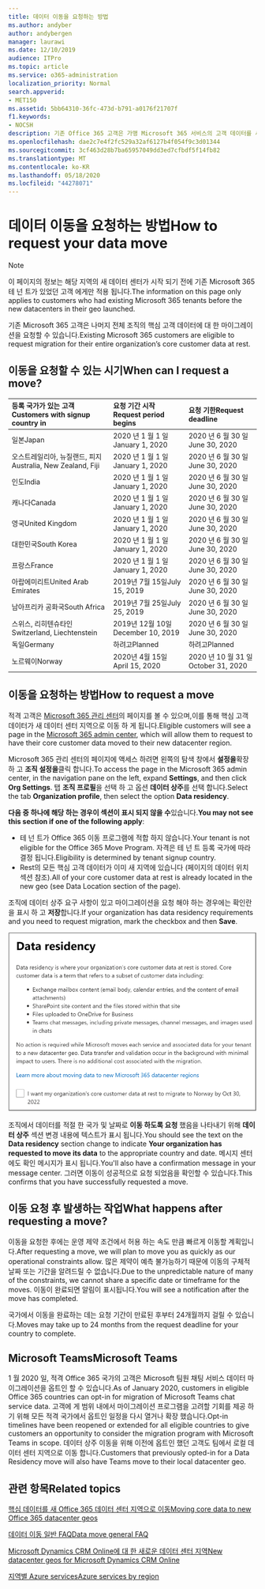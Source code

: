 ```yaml
---
title: 데이터 이동을 요청하는 방법
ms.author: andyber
author: andybergen
manager: laurawi
ms.date: 12/10/2019
audience: ITPro
ms.topic: article
ms.service: o365-administration
localization_priority: Normal
search.appverid:
- MET150
ms.assetid: 5bb64310-36fc-473d-b791-a0176f21707f
f1.keywords:
- NOCSH
description: 기존 Office 365 고객은 가맹 Microsoft 365 서비스의 고객 데이터를 새 지역으로 이동 하기 위해 해당 국가의 마감 시간 전에 요청을 제출 해야 합니다.
ms.openlocfilehash: dae2c7e4f2fc529a32af6127b4f054f9c3d01344
ms.sourcegitcommit: 3cf463d28b7ba65957049dd3ed7cfbdf5f14fb82
ms.translationtype: MT
ms.contentlocale: ko-KR
ms.lasthandoff: 05/18/2020
ms.locfileid: "44278071"
---
```

# <a name="how-to-request-your-data-move"></a><span data-ttu-id="33549-103">데이터 이동을 요청하는 방법</span><span class="sxs-lookup"><span data-stu-id="33549-103">How to request your data move</span></span>

> [!NOTE]
> <span data-ttu-id="33549-104">이 페이지의 정보는 해당 지역의 새 데이터 센터가 시작 되기 전에 기존 Microsoft 365 테 넌 트가 있었던 고객 에게만 적용 됩니다.</span><span class="sxs-lookup"><span data-stu-id="33549-104">The information on this page only applies to customers who had existing Microsoft 365 tenants before the new datacenters in their geo launched.</span></span> 
  
<span data-ttu-id="33549-105">기존 Microsoft 365 고객은 나머지 전체 조직의 핵심 고객 데이터에 대 한 마이그레이션을 요청할 수 있습니다.</span><span class="sxs-lookup"><span data-stu-id="33549-105">Existing Microsoft 365 customers are eligible to request migration for their entire organization’s core customer data at rest.</span></span>  
  
## <a name="when-can-i-request-a-move"></a><span data-ttu-id="33549-106">이동을 요청할 수 있는 시기</span><span class="sxs-lookup"><span data-stu-id="33549-106">When can I request a move?</span></span>

|<span data-ttu-id="33549-107">**등록 국가가 있는 고객**</span><span class="sxs-lookup"><span data-stu-id="33549-107">**Customers with signup country in**</span></span>|<span data-ttu-id="33549-108">**요청 기간 시작**</span><span class="sxs-lookup"><span data-stu-id="33549-108">**Request period begins**</span></span>|<span data-ttu-id="33549-109">**요청 기한**</span><span class="sxs-lookup"><span data-stu-id="33549-109">**Request deadline**</span></span>|
|:-----|:-----|:-----|
|<span data-ttu-id="33549-110">일본</span><span class="sxs-lookup"><span data-stu-id="33549-110">Japan</span></span>  <br/> |<span data-ttu-id="33549-111">2020 년 1 월 1 일</span><span class="sxs-lookup"><span data-stu-id="33549-111">January 1, 2020</span></span>  <br/> |<span data-ttu-id="33549-112">2020 년 6 월 30 일</span><span class="sxs-lookup"><span data-stu-id="33549-112">June 30, 2020</span></span>  <br/> |
|<span data-ttu-id="33549-113">오스트레일리아, 뉴질랜드, 피지</span><span class="sxs-lookup"><span data-stu-id="33549-113">Australia, New Zealand, Fiji</span></span>  <br/> |<span data-ttu-id="33549-114">2020 년 1 월 1 일</span><span class="sxs-lookup"><span data-stu-id="33549-114">January 1, 2020</span></span>  <br/> |<span data-ttu-id="33549-115">2020 년 6 월 30 일</span><span class="sxs-lookup"><span data-stu-id="33549-115">June 30, 2020</span></span>  <br/> |
|<span data-ttu-id="33549-116">인도</span><span class="sxs-lookup"><span data-stu-id="33549-116">India</span></span>  <br/> |<span data-ttu-id="33549-117">2020 년 1 월 1 일</span><span class="sxs-lookup"><span data-stu-id="33549-117">January 1, 2020</span></span>  <br/> |<span data-ttu-id="33549-118">2020 년 6 월 30 일</span><span class="sxs-lookup"><span data-stu-id="33549-118">June 30, 2020</span></span>  <br/> |
|<span data-ttu-id="33549-119">캐나다</span><span class="sxs-lookup"><span data-stu-id="33549-119">Canada</span></span>  <br/> |<span data-ttu-id="33549-120">2020 년 1 월 1 일</span><span class="sxs-lookup"><span data-stu-id="33549-120">January 1, 2020</span></span>  <br/> |<span data-ttu-id="33549-121">2020 년 6 월 30 일</span><span class="sxs-lookup"><span data-stu-id="33549-121">June 30, 2020</span></span>  <br/> |
|<span data-ttu-id="33549-122">영국</span><span class="sxs-lookup"><span data-stu-id="33549-122">United Kingdom</span></span>  <br/> |<span data-ttu-id="33549-123">2020 년 1 월 1 일</span><span class="sxs-lookup"><span data-stu-id="33549-123">January 1, 2020</span></span>  <br/> |<span data-ttu-id="33549-124">2020 년 6 월 30 일</span><span class="sxs-lookup"><span data-stu-id="33549-124">June 30, 2020</span></span>  <br/> |
|<span data-ttu-id="33549-125">대한민국</span><span class="sxs-lookup"><span data-stu-id="33549-125">South Korea</span></span>  <br/> |<span data-ttu-id="33549-126">2020 년 1 월 1 일</span><span class="sxs-lookup"><span data-stu-id="33549-126">January 1, 2020</span></span>  <br/> |<span data-ttu-id="33549-127">2020 년 6 월 30 일</span><span class="sxs-lookup"><span data-stu-id="33549-127">June 30, 2020</span></span>  <br/> |
|<span data-ttu-id="33549-128">프랑스</span><span class="sxs-lookup"><span data-stu-id="33549-128">France</span></span>  <br/> |<span data-ttu-id="33549-129">2020 년 1 월 1 일</span><span class="sxs-lookup"><span data-stu-id="33549-129">January 1, 2020</span></span>  <br/> |<span data-ttu-id="33549-130">2020 년 6 월 30 일</span><span class="sxs-lookup"><span data-stu-id="33549-130">June 30, 2020</span></span>  <br/> |
|<span data-ttu-id="33549-131">아랍에미리트</span><span class="sxs-lookup"><span data-stu-id="33549-131">United Arab Emirates</span></span>  <br/> |<span data-ttu-id="33549-132">2019년 7월 15일</span><span class="sxs-lookup"><span data-stu-id="33549-132">July 15, 2019</span></span>  <br/> |<span data-ttu-id="33549-133">2020 년 6 월 30 일</span><span class="sxs-lookup"><span data-stu-id="33549-133">June 30, 2020</span></span>  <br/> |
|<span data-ttu-id="33549-134">남아프리카 공화국</span><span class="sxs-lookup"><span data-stu-id="33549-134">South Africa</span></span>  <br/> |<span data-ttu-id="33549-135">2019년 7월 25일</span><span class="sxs-lookup"><span data-stu-id="33549-135">July 25, 2019</span></span>  <br/> |<span data-ttu-id="33549-136">2020 년 6 월 30 일</span><span class="sxs-lookup"><span data-stu-id="33549-136">June 30, 2020</span></span>  <br/> |
|<span data-ttu-id="33549-137">스위스, 리히텐슈타인</span><span class="sxs-lookup"><span data-stu-id="33549-137">Switzerland, Liechtenstein</span></span>  <br/> |<span data-ttu-id="33549-138">2019년 12월 10일</span><span class="sxs-lookup"><span data-stu-id="33549-138">December 10, 2019</span></span>  <br/> |<span data-ttu-id="33549-139">2020 년 6 월 30 일</span><span class="sxs-lookup"><span data-stu-id="33549-139">June 30, 2020</span></span>  <br/> |
|<span data-ttu-id="33549-140">독일</span><span class="sxs-lookup"><span data-stu-id="33549-140">Germany</span></span>  <br/> |<span data-ttu-id="33549-141">하려고</span><span class="sxs-lookup"><span data-stu-id="33549-141">Planned</span></span>  <br/> |<span data-ttu-id="33549-142">하려고</span><span class="sxs-lookup"><span data-stu-id="33549-142">Planned</span></span>  <br/> |
|<span data-ttu-id="33549-143">노르웨이</span><span class="sxs-lookup"><span data-stu-id="33549-143">Norway</span></span>  <br/> |<span data-ttu-id="33549-144">2020년 4월 15일</span><span class="sxs-lookup"><span data-stu-id="33549-144">April 15, 2020</span></span>  <br/> |<span data-ttu-id="33549-145">2020 년 10 월 31 일</span><span class="sxs-lookup"><span data-stu-id="33549-145">October 31, 2020</span></span>  <br/> |
   
## <a name="how-to-request-a-move"></a><span data-ttu-id="33549-146">이동을 요청하는 방법</span><span class="sxs-lookup"><span data-stu-id="33549-146">How to request a move</span></span>

<span data-ttu-id="33549-147">적격 고객은 [Microsoft 365 관리 센터](https://aka.ms/365admin)의 페이지를 볼 수 있으며,이를 통해 핵심 고객 데이터가 새 데이터 센터 지역으로 이동 하 게 됩니다.</span><span class="sxs-lookup"><span data-stu-id="33549-147">Eligible customers will see a page in the [Microsoft 365 admin center](https://aka.ms/365admin), which will allow them to request to have their core customer data moved to their new datacenter region.</span></span>  
  
<span data-ttu-id="33549-148">Microsoft 365 관리 센터의 페이지에 액세스 하려면 왼쪽의 탐색 창에서 **설정을**확장 하 고 **조직 설정을**클릭 합니다.</span><span class="sxs-lookup"><span data-stu-id="33549-148">To access the page in the Microsoft 365 admin center, in the navigation pane on the left, expand **Settings**, and then click **Org Settings**.</span></span>
<span data-ttu-id="33549-149">탭 **조직 프로필**을 선택 하 고 옵션 **데이터 상주**를 선택 합니다.</span><span class="sxs-lookup"><span data-stu-id="33549-149">Select the tab **Organization profile**, then select the option **Data residency**.</span></span>
  
<span data-ttu-id="33549-150">**다음 중 하나에 해당 하는 경우이 섹션이 표시 되지 않을 수**있습니다.</span><span class="sxs-lookup"><span data-stu-id="33549-150">**You may not see this section if one of the following apply**:</span></span>
- <span data-ttu-id="33549-151">테 넌 트가 Office 365 이동 프로그램에 적합 하지 않습니다.</span><span class="sxs-lookup"><span data-stu-id="33549-151">Your tenant is not eligible for the Office 365 Move Program.</span></span>  <span data-ttu-id="33549-152">자격은 테 넌 트 등록 국가에 따라 결정 됩니다.</span><span class="sxs-lookup"><span data-stu-id="33549-152">Eligibility is determined by tenant signup country.</span></span>
- <span data-ttu-id="33549-153">Rest의 모든 핵심 고객 데이터가 이미 새 지역에 있습니다 (페이지의 데이터 위치 섹션 참조).</span><span class="sxs-lookup"><span data-stu-id="33549-153">All of your core customer data at rest is already located in the new geo (see Data Location section of the page).</span></span> 
  
<span data-ttu-id="33549-154">조직에 데이터 상주 요구 사항이 있고 마이그레이션을 요청 해야 하는 경우에는 확인란을 표시 하 고 **저장**합니다.</span><span class="sxs-lookup"><span data-stu-id="33549-154">If your organization has data residency requirements and you need to request migration, mark the checkbox and then **Save**.</span></span>
  
![데이터 센터 옵트인 작업 화면](media/dataresidencyflyoutae.jpg)
  
<span data-ttu-id="33549-156">조직에서 데이터를 적절 한 국가 및 날짜로 **이동 하도록 요청** 했음을 나타내기 위해 **데이터 상주** 섹션 변경 내용에 텍스트가 표시 됩니다.</span><span class="sxs-lookup"><span data-stu-id="33549-156">You should see the text on the **Data residency** section change to indicate **Your organization has requested to move its data** to the appropriate country and date.</span></span> <span data-ttu-id="33549-157">메시지 센터에도 확인 메시지가 표시 됩니다.</span><span class="sxs-lookup"><span data-stu-id="33549-157">You'll also have a confirmation message in your message center.</span></span> <span data-ttu-id="33549-158">그러면 이동이 성공적으로 요청 되었음을 확인할 수 있습니다.</span><span class="sxs-lookup"><span data-stu-id="33549-158">This confirms that you have successfully requested a move.</span></span> 


  
## <a name="what-happens-after-requesting-a-move"></a><span data-ttu-id="33549-159">이동 요청 후 발생하는 작업</span><span class="sxs-lookup"><span data-stu-id="33549-159">What happens after requesting a move?</span></span>

<span data-ttu-id="33549-160">이동을 요청한 후에는 운영 제약 조건에서 허용 하는 속도 만큼 빠르게 이동할 계획입니다.</span><span class="sxs-lookup"><span data-stu-id="33549-160">After requesting a move, we will plan to move you as quickly as our operational constraints allow.</span></span> <span data-ttu-id="33549-161">많은 제약이 예측 불가능하기 때문에 이동의 구체적 날짜 또는 기간을 알려드릴 수 없습니다.</span><span class="sxs-lookup"><span data-stu-id="33549-161">Due to the unpredictable nature of many of the constraints, we cannot share a specific date or timeframe for the moves.</span></span> <span data-ttu-id="33549-162">이동이 완료되면 알림이 표시됩니다.</span><span class="sxs-lookup"><span data-stu-id="33549-162">You will see a notification after the move has completed.</span></span>
  
<span data-ttu-id="33549-163">국가에서 이동을 완료하는 데는 요청 기간이 만료된 후부터 24개월까지 걸릴 수 있습니다.</span><span class="sxs-lookup"><span data-stu-id="33549-163">Moves may take up to 24 months from the request deadline for your country to complete.</span></span>
  
## <a name="microsoft-teams"></a><span data-ttu-id="33549-164">Microsoft Teams</span><span class="sxs-lookup"><span data-stu-id="33549-164">Microsoft Teams</span></span>

<span data-ttu-id="33549-165">1 월 2020 일, 적격 Office 365 국가의 고객은 Microsoft 팀원 채팅 서비스 데이터 마이그레이션을 옵트인 할 수 있습니다.</span><span class="sxs-lookup"><span data-stu-id="33549-165">As of January 2020, customers in eligible Office 365 countries can opt-in for migration of Microsoft Teams chat service data.</span></span>  <span data-ttu-id="33549-166">고객에 게 범위 내에서 마이그레이션 프로그램을 고려할 기회를 제공 하기 위해 모든 적격 국가에서 옵트인 일정을 다시 열거나 확장 했습니다.</span><span class="sxs-lookup"><span data-stu-id="33549-166">Opt-in timelines have been reopened or extended for all eligible countries to give customers an opportunity to consider the migration program with Microsoft Teams in scope.</span></span> <span data-ttu-id="33549-167">데이터 상주 이동을 위해 이전에 옵트인 했던 고객도 팀에서 로컬 데이터 센터 지역으로 이동 합니다.</span><span class="sxs-lookup"><span data-stu-id="33549-167">Customers that previously opted-in for a Data Residency move will also have Teams move to their local datacenter geo.</span></span>

## <a name="related-topics"></a><span data-ttu-id="33549-168">관련 항목</span><span class="sxs-lookup"><span data-stu-id="33549-168">Related topics</span></span>

[<span data-ttu-id="33549-169">핵심 데이터를 새 Office 365 데이터 센터 지역으로 이동</span><span class="sxs-lookup"><span data-stu-id="33549-169">Moving core data to new Office 365 datacenter geos</span></span>](moving-data-to-new-datacenter-geos.md)

[<span data-ttu-id="33549-170">데이터 이동 일반 FAQ</span><span class="sxs-lookup"><span data-stu-id="33549-170">Data move general FAQ</span></span>](data-move-faq.md)

[<span data-ttu-id="33549-171">Microsoft Dynamics CRM Online에 대 한 새로운 데이터 센터 지역</span><span class="sxs-lookup"><span data-stu-id="33549-171">New datacenter geos for Microsoft Dynamics CRM Online</span></span>](https://go.microsoft.com/fwlink/p/?Linkid=615924)
  
[<span data-ttu-id="33549-172">지역별 Azure services</span><span class="sxs-lookup"><span data-stu-id="33549-172">Azure services by region</span></span>](https://azure.microsoft.com/regions/)
  

